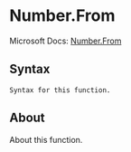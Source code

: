 ---
---

# Number.From

Microsoft Docs: [Number.From](https://docs.microsoft.com/en-us/powerquery-m/number-from)

## Syntax

```
Syntax for this function.
```

## About

About this function.

